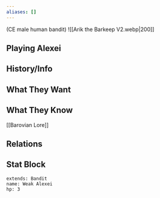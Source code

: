 ```yaml
---
aliases: []
---
```

(CE male human bandit)
![[Arik the Barkeep V2.webp|200]]
## Playing Alexei

## History/Info

## What They Want

## What They Know
[[Barovian Lore]]

## Relations

## Stat Block

```statblock
extends: Bandit
name: Weak Alexei
hp: 3
```

```dataviewjs
```
